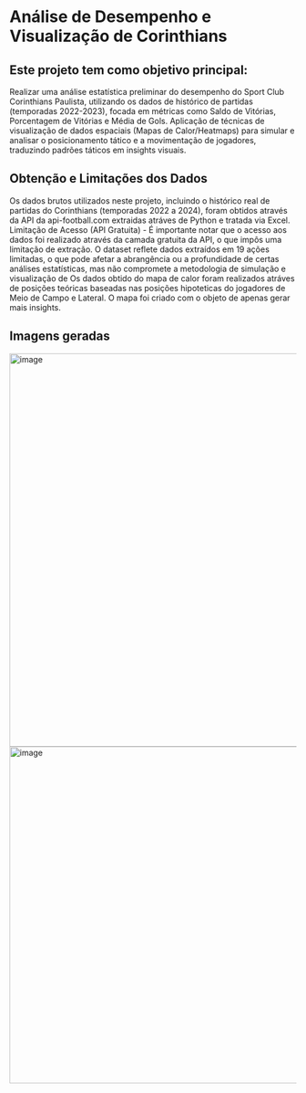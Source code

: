# Análise de Desempenho e Visualização de Corinthians

## Este projeto tem como objetivo principal:
Realizar uma análise estatística preliminar do desempenho do Sport Club Corinthians Paulista, utilizando os dados de histórico de partidas (temporadas 2022-2023), focada em métricas como Saldo de Vitórias, Porcentagem de Vitórias e Média de Gols. Aplicação de técnicas de visualização de dados espaciais (Mapas de Calor/Heatmaps) para simular e analisar o posicionamento tático e a movimentação de jogadores, traduzindo padrões táticos em insights visuais.

## Obtenção e Limitações dos Dados
Os dados brutos utilizados neste projeto, incluindo o histórico real de partidas do Corinthians (temporadas 2022 a 2024), foram obtidos através da API da api-football.com extraidas atráves de Python e tratada via Excel. 
Limitação de Acesso (API Gratuita) - É importante notar que o acesso aos dados foi realizado através da camada gratuita da API, o que impôs uma limitação de extração. O dataset reflete dados extraídos em 19 ações limitadas, o que pode afetar a abrangência ou a profundidade de certas análises estatísticas, mas não compromete a metodologia de simulação e visualização de Os dados obtido do mapa de calor foram realizados atráves de posições teóricas baseadas nas posições hipoteticas do jogadores de Meio de Campo e Lateral. O mapa foi criado com o objeto de apenas gerar mais insights. 

## Imagens geradas
<img width="925" height="689" alt="image" src="https://github.com/user-attachments/assets/895c07f2-0501-42e6-85ae-dc2d55f04719" />
<img width="1187" height="590" alt="image" src="https://github.com/user-attachments/assets/327460a5-db54-4619-988d-ddf711aec845" />

